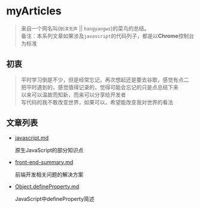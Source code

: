 # myArticles
> 来自一个网名叫(`航洋无声` || `hangyangws`)的菜鸟的总结。  
> 备注：本系列文章如果涉及`javascript`的代码列子，都是以**Chrome**控制台为标准

## 初衷
> 平时学习倒是不少，但是经常忘记，再次想起还是要去谷歌，感觉有点二  
> 把平时遇到的，感觉值得记录的，觉得可能会忘记的只是点总结下来  
> 以来可以温故而知新，而来可以分享给开发者  
> 写代码的我不敢改变世界，如果可以，希望能改变我对世界的看法

## 文章列表
- [javascript.md](https://github.com/hangyangws/myArticles/blob/master/javascript.md)

    原生JavaScript的部分知识点

- [front-end-summary.md](https://github.com/hangyangws/myArticles/blob/master/front-end-summary.md)

    前端开发相关问题的解决方案

- [Object.defineProperty.md](https://github.com/hangyangws/myArticles/blob/master/Object.defineProperty.md)

    JavaScript中defineProperty简述

